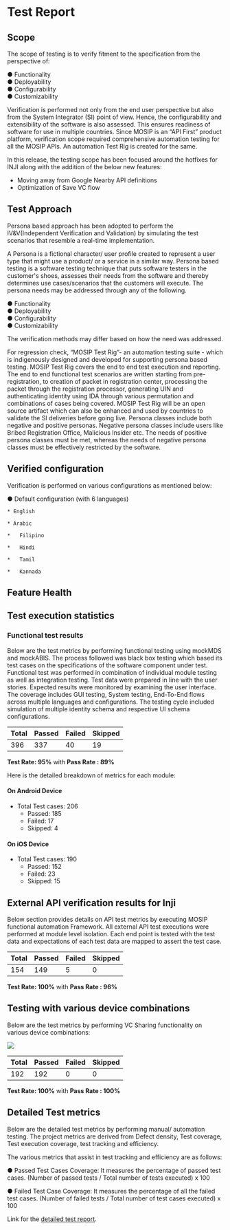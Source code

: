# Test Report

## Scope

The scope of testing is to verify fitment to the specification from the perspective of:

●	Functionality  
●	Deployability  
●	Configurability  
●	Customizability

Verification is performed not only from the end user perspective but also from the System Integrator (SI) point of view. Hence, the configurability and extensibility of the software is also assessed. This ensures readiness of software for use in multiple countries. Since MOSIP is an “API First” product platform, verification scope required comprehensive automation testing for all the MOSIP APIs. An automation Test Rig is created for the same. 

In this release, the testing scope has been focused around the hotfixes for INJI along with the addition of the below new features:
* Moving away from Google Nearby API definitions
* Optimization of Save VC flow

## Test Approach

Persona based approach has been adopted to perform the IV&V(Independent Verification and Validation) by simulating the test scenarios that resemble a real-time implementation. 

A Persona is a fictional character/ user profile created to represent a user type that might use a product/ or a service in a similar way. Persona based testing is a software testing technique that puts software testers in the customer's shoes, assesses their needs from the software and thereby determines use cases/scenarios that the customers will execute. The persona needs may be addressed through any of the following. 

●	Functionality  
●	Deployability  
●	Configurability  
●	Customizability

The verification methods may differ based on how the need was addressed. 

For regression check, “MOSIP Test Rig”- an automation testing suite - which is indigenously designed and developed for supporting persona based testing. MOSIP Test Rig covers the end to end test execution and reporting. The end to end functional test scenarios are written starting from pre-registration, to creation of packet in registration center, processing the packet through the registration processor, generating UIN and authenticating identity using IDA through various permutation and combinations of cases being covered. MOSIP Test Rig will be an open source artifact which can also be enhanced and used by countries to validate the SI deliveries before going live. Persona classes include both negative and positive personas. Negative persona classes include users like Bribed Registration Office, Malicious Insider etc. The needs of positive persona classes must be met, whereas the needs of negative persona classes must be effectively restricted by the software.

## Verified configuration 

Verification is performed on various configurations as mentioned below:

●	Default configuration (with 6 languages) 

    * English
   
    * Arabic
   
    *	Filipino
   
    *	Hindi
   
    *	Tamil
   
    *	Kannada


## Feature Health


## Test execution statistics 

### Functional test results

Below are the test metrics by performing functional testing using mockMDS and mockABIS. The process followed was black box testing which based its test cases on the specifications of the software component under test. Functional test was performed in combination of individual module testing as well as integration testing. Test data were prepared in line with the user stories. Expected results were monitored by examining the user interface. The coverage includes GUI testing, System testing, End-To-End flows across multiple languages and configurations. The testing cycle included simulation of multiple identity schema and respective UI schema configurations.

| **Total**     | **Passed**   |  **Failed**    | **Skipped**   |
|---------------|--------------|----------------|---------------|
|     396       |   337        |        40      |    19          |

**Test Rate: 95%**  with **Pass Rate : 89%**

Here is the detailed breakdown of metrics for each module:

#### On Android Device

* Total Test cases: 206
  * Passed: 185
  * Failed: 17
  * Skipped: 4

#### On iOS Device

* Total Test cases: 190
  * Passed: 152
  * Failed: 23
  * Skipped: 15

## External API verification results for Inji

Below section provides details on API test metrics by executing MOSIP functional automation Framework. All external API test executions were performed at module level isolation. Each end point is tested with the test data and expectations of each test data are mapped to assert the test case.

| **Total**  | **Passed** |  **Failed** | **Skipped** |
|------------|------------|-------------|-------------|
|    154     |     149    |     5    |      0      |

**Test Rate: 100%**  with **Pass Rate : 96%**

## Testing with various device combinations 

Below are the test metrics by performing VC Sharing functionality on various device combinations:

![](\_images/inji-device-metrics2.png)

| **Total**  | **Passed** |  **Failed** | **Skipped** |
|------------|------------|-------------|-------------|
|     192    |    192     |     0      |    0        |

**Test Rate: 100%**  with **Pass Rate : 100%**

## Detailed Test metrics

Below are the detailed test metrics by performing manual/ automation testing. The project metrics are derived from Defect density, Test coverage, Test execution coverage, test tracking and efficiency. 

The various metrics that assist in test tracking and efficiency are as follows:

●	Passed Test Cases Coverage: It measures the percentage of passed test cases. (Number of passed tests / Total number of tests executed) x 100

●	Failed Test Case Coverage: It measures the percentage of all the failed test cases. (Number of failed tests / Total number of test cases executed) x 100

Link for the [detailed test report](https://github.com/mosip/test-management/tree/master/inji/0.9.0).








